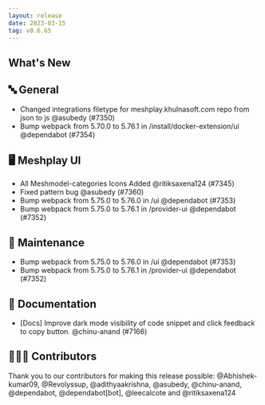 ```yaml
---
layout: release
date: 2023-03-15
tag: v0.6.65
---
```


## What's New
## 🔤 General
- Changed integrations filetype for meshplay.khulnasoft.com repo from json to js @asubedy (#7350)
- Bump webpack from 5.70.0 to 5.76.1 in /install/docker-extension/ui @dependabot (#7354)

## 🖥 Meshplay UI

- All Meshmodel-categories Icons Added @ritiksaxena124 (#7345)
- Fixed pattern bug @asubedy (#7360)
- Bump webpack from 5.75.0 to 5.76.0 in /ui @dependabot (#7353)
- Bump webpack from 5.75.0 to 5.76.1 in /provider-ui @dependabot (#7352)

## 🧰 Maintenance

- Bump webpack from 5.75.0 to 5.76.0 in /ui @dependabot (#7353)
- Bump webpack from 5.75.0 to 5.76.1 in /provider-ui @dependabot (#7352)

## 📖 Documentation

- [Docs] Improve dark mode visibility of code snippet and click feedback to copy button. @chinu-anand (#7166)

## 👨🏽‍💻 Contributors

Thank you to our contributors for making this release possible:
@Abhishek-kumar09, @Revolyssup, @adithyaakrishna, @asubedy, @chinu-anand, @dependabot, @dependabot[bot], @leecalcote and @ritiksaxena124
